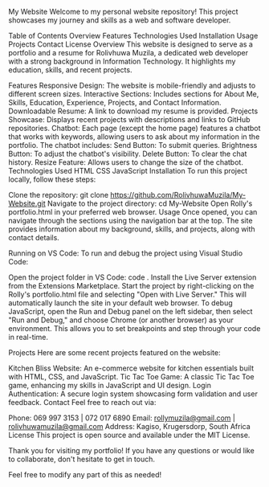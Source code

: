 My Website
Welcome to my personal website repository! This project showcases my journey and skills as a web and software developer.

Table of Contents
Overview
Features
Technologies Used
Installation
Usage
Projects
Contact
License
Overview
This website is designed to serve as a portfolio and a resume for Rolivhuwa Muzila, a dedicated web developer with a strong background in Information Technology. It highlights my education, skills, and recent projects.

Features
Responsive Design: The website is mobile-friendly and adjusts to different screen sizes.
Interactive Sections: Includes sections for About Me, Skills, Education, Experience, Projects, and Contact Information.
Downloadable Resume: A link to download my resume is provided.
Projects Showcase: Displays recent projects with descriptions and links to GitHub repositories.
Chatbot: Each page (except the home page) features a chatbot that works with keywords, allowing users to ask about my information in the portfolio. The chatbot includes:
Send Button: To submit queries.
Brightness Button: To adjust the chatbot's visibility.
Delete Button: To clear the chat history.
Resize Feature: Allows users to change the size of the chatbot.
Technologies Used
HTML
CSS
JavaScript
Installation
To run this project locally, follow these steps:

Clone the repository:
git clone https://github.com/RolivhuwaMuzila/My-Website.git
Navigate to the project directory:
cd My-Website
Open Rolly's portfolio.html in your preferred web browser.
Usage
Once opened, you can navigate through the sections using the navigation bar at the top. The site provides information about my background, skills, and projects, along with contact details.

Running on VS Code:
To run and debug the project using Visual Studio Code:

Open the project folder in VS Code:
code .
Install the Live Server extension from the Extensions Marketplace.
Start the project by right-clicking on the Rolly's portfolio.html file and selecting "Open with Live Server." This will automatically launch the site in your default web browser.
To debug JavaScript, open the Run and Debug panel on the left sidebar, then select "Run and Debug," and choose Chrome (or another browser) as your environment. This allows you to set breakpoints and step through your code in real-time.

Projects
Here are some recent projects featured on the website:

Kitchen Bliss Website: An e-commerce website for kitchen essentials built with HTML, CSS, and JavaScript.
Tic Tac Toe Game: A classic Tic Tac Toe game, enhancing my skills in JavaScript and UI design.
Login Authentication: A secure login system showcasing form validation and user feedback.
Contact
Feel free to reach out via:

Phone: 069 997 3153 | 072 017 6890
Email: rollymuzila@gmail.com | rolivhuwamuzila@gmail.com
Address: Kagiso, Krugersdorp, South Africa
License
This project is open source and available under the MIT License.

Thank you for visiting my portfolio! If you have any questions or would like to collaborate, don't hesitate to get in touch.

Feel free to modify any part of this as needed!

